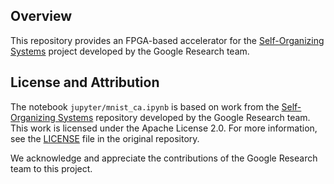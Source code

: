 ## Overview

This repository provides an FPGA-based accelerator for the [Self-Organizing Systems](https://github.com/google-research/self-organising-systems) project developed by the Google Research team.

## License and Attribution

The notebook `jupyter/mnist_ca.ipynb` is based on work from the [Self-Organizing Systems](https://github.com/google-research/self-organising-systems) repository developed by the Google Research team. This work is licensed under the Apache License 2.0. For more information, see the [LICENSE](https://github.com/google-research/self-organising-systems/blob/master/LICENSE) file in the original repository.

We acknowledge and appreciate the contributions of the Google Research team to this project.

